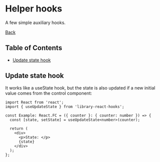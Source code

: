 # Helper hooks

A few simple auxiliary hooks.

[Back](https://github.com/Ann2827/library-react-hooks/blob/main/README.md)

## Table of Contents

- [Update state hook](#update_state_hook)

## Update state hook <a name = "update_state_hook"></a>

It works like a useState hook, but the state is also updated if a new initial value comes from the control component:

```tsx
import React from 'react';
import { useUpdateState } from 'library-react-hooks';

const Example: React.FC = ({ counter }: { counter: number }) => {
  const [state, setState] = useUpdateState<number>(counter);

  return (
    <div>
      <p>State: </p>
      {state}
    </div>
  );
};
```
